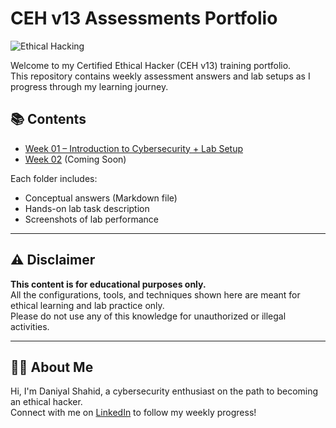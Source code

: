 # CEH v13 Assessments Portfolio

![Ethical Hacking](https://4.bp.blogspot.com/-HiRSrmQuVTI/XA9a0uU5fzI/AAAAAAAA6_0/RIq3W2EeRxY_OXWF0Pg2Bk8oao_pNa38QCLcBGAs/s1600/what-you-need-to-know-about-ethical-hacking-simplilearn-cover-image.jpg)

Welcome to my Certified Ethical Hacker (CEH v13) training portfolio.  
This repository contains weekly assessment answers and lab setups as I progress through my learning journey.

## 📚 Contents

- [Week 01 – Introduction to Cybersecurity + Lab Setup](CEH-Assessments-Week-01/)
- [Week 02](CEH-Assessments-Week-02/) (Coming Soon)

Each folder includes:
- Conceptual answers (Markdown file)
- Hands-on lab task description
- Screenshots of lab performance

---

## ⚠️ Disclaimer

**This content is for educational purposes only.**  
All the configurations, tools, and techniques shown here are meant for ethical learning and lab practice only.  
Please do not use any of this knowledge for unauthorized or illegal activities.

---

## 👨‍💻 About Me

Hi, I'm Daniyal Shahid, a cybersecurity enthusiast on the path to becoming an ethical hacker.  
Connect with me on [LinkedIn](https://www.linkedin.com/in/daniyal-shahid-249a3b283/) to follow my weekly progress!
